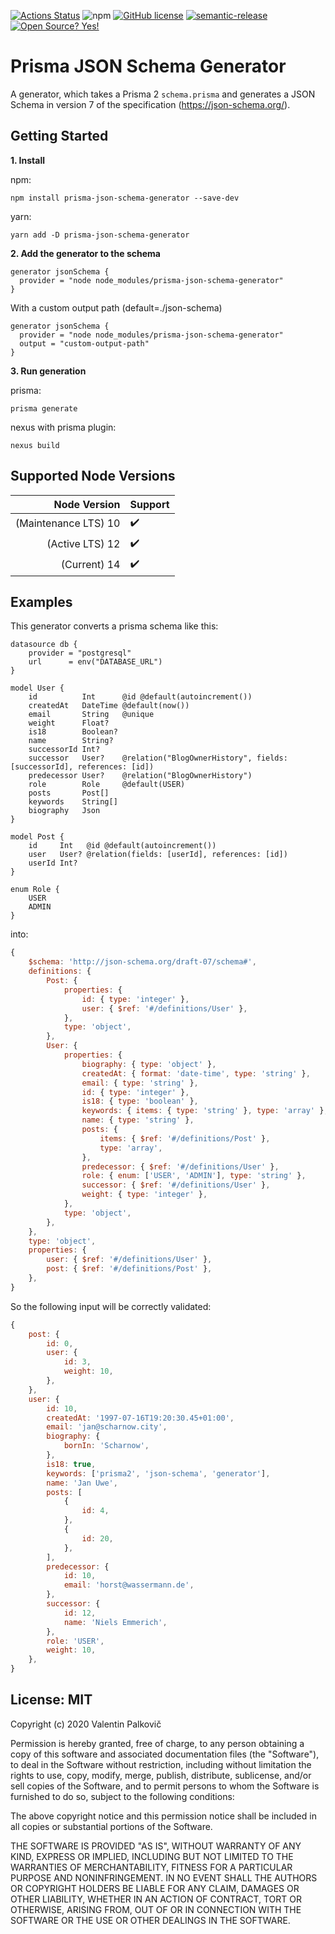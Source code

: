 [![Actions Status](https://github.com/valentinpalkovic/prisma-json-schema-generator/workflows/build/badge.svg)](https://github.com/valentinpalkovic/prisma-json-schema-generator/actions)
![npm](https://img.shields.io/npm/v/prisma-json-schema-generator)
[![GitHub license](https://img.shields.io/github/license/Naereen/StrapDown.js.svg)](https://github.com/Naereen/StrapDown.js/blob/master/LICENSE)
[![semantic-release](https://img.shields.io/badge/%20%20%F0%9F%93%A6%F0%9F%9A%80-semantic--release-e10079.svg)](https://github.com/semantic-release/semantic-release)
[![Open Source? Yes!](https://badgen.net/badge/Open%20Source%20%3F/Yes%21/blue?icon=github)](https://github.com/Naereen/badges/)




# Prisma JSON Schema Generator

A generator, which takes a Prisma 2 `schema.prisma` and generates a JSON Schema in version 7 of the specification (https://json-schema.org/).

## Getting Started

**1. Install**

npm:
```shell
npm install prisma-json-schema-generator --save-dev
```

yarn:
```shell
yarn add -D prisma-json-schema-generator
```

**2. Add the generator to the schema**

```prisma
generator jsonSchema {
  provider = "node node_modules/prisma-json-schema-generator"
}
```

With a custom output path (default=./json-schema)
```prisma
generator jsonSchema {
  provider = "node node_modules/prisma-json-schema-generator"
  output = "custom-output-path"
}
```

**3. Run generation**

prisma:
```shell
prisma generate
```

nexus with prisma plugin: 
```shell
nexus build
```
## Supported Node Versions
|         Node Version | Support            |
| -------------------: | :----------------- |
| (Maintenance LTS) 10 | :heavy_check_mark: |
|      (Active LTS) 12 | :heavy_check_mark: |
|         (Current) 14 | :heavy_check_mark: |

## Examples
This generator converts a prisma schema like this:
```prisma
datasource db {
	provider = "postgresql"
	url      = env("DATABASE_URL")
}

model User {
    id          Int      @id @default(autoincrement())
    createdAt   DateTime @default(now())
    email       String   @unique
    weight      Float?
    is18        Boolean?
    name        String?
    successorId Int?
    successor   User?    @relation("BlogOwnerHistory", fields: [successorId], references: [id])
    predecessor User?    @relation("BlogOwnerHistory")
    role        Role     @default(USER)
    posts       Post[]
    keywords    String[]
    biography   Json
}

model Post {
    id     Int   @id @default(autoincrement())
    user   User? @relation(fields: [userId], references: [id])
    userId Int?
}

enum Role {
    USER
    ADMIN
}
```

into:

```javascript
{
    $schema: 'http://json-schema.org/draft-07/schema#',
    definitions: {
        Post: {
            properties: {
                id: { type: 'integer' },
                user: { $ref: '#/definitions/User' },
            },
            type: 'object',
        },
        User: {
            properties: {
                biography: { type: 'object' },
                createdAt: { format: 'date-time', type: 'string' },
                email: { type: 'string' },
                id: { type: 'integer' },
                is18: { type: 'boolean' },
                keywords: { items: { type: 'string' }, type: 'array' },
                name: { type: 'string' },
                posts: {
                    items: { $ref: '#/definitions/Post' },
                    type: 'array',
                },
                predecessor: { $ref: '#/definitions/User' },
                role: { enum: ['USER', 'ADMIN'], type: 'string' },
                successor: { $ref: '#/definitions/User' },
                weight: { type: 'integer' },
            },
            type: 'object',
        },
    },
    type: 'object',
    properties: {
        user: { $ref: '#/definitions/User' },
        post: { $ref: '#/definitions/Post' },
    },
}
```

So the following input will be correctly validated:
```javascript
{
    post: {
        id: 0,
        user: {
            id: 3,
            weight: 10,
        },
    },
    user: {
        id: 10,
        createdAt: '1997-07-16T19:20:30.45+01:00',
        email: 'jan@scharnow.city',
        biography: {
            bornIn: 'Scharnow',
        },
        is18: true,
        keywords: ['prisma2', 'json-schema', 'generator'],
        name: 'Jan Uwe',
        posts: [
            {
                id: 4,
            },
            {
                id: 20,
            },
        ],
        predecessor: {
            id: 10,
            email: 'horst@wassermann.de',
        },
        successor: {
            id: 12,
            name: 'Niels Emmerich',
        },
        role: 'USER',
        weight: 10,
    },
}
```


## License: MIT
Copyright (c) 2020 Valentin Palkovič

Permission is hereby granted, free of charge, to any person obtaining a copy
of this software and associated documentation files (the "Software"), to deal
in the Software without restriction, including without limitation the rights
to use, copy, modify, merge, publish, distribute, sublicense, and/or sell
copies of the Software, and to permit persons to whom the Software is
furnished to do so, subject to the following conditions:

The above copyright notice and this permission notice shall be included in all
copies or substantial portions of the Software.

THE SOFTWARE IS PROVIDED "AS IS", WITHOUT WARRANTY OF ANY KIND, EXPRESS OR
IMPLIED, INCLUDING BUT NOT LIMITED TO THE WARRANTIES OF MERCHANTABILITY,
FITNESS FOR A PARTICULAR PURPOSE AND NONINFRINGEMENT. IN NO EVENT SHALL THE
AUTHORS OR COPYRIGHT HOLDERS BE LIABLE FOR ANY CLAIM, DAMAGES OR OTHER
LIABILITY, WHETHER IN AN ACTION OF CONTRACT, TORT OR OTHERWISE, ARISING FROM,
OUT OF OR IN CONNECTION WITH THE SOFTWARE OR THE USE OR OTHER DEALINGS IN THE
SOFTWARE.